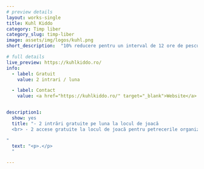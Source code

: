 ```yaml
---
# preview details
layout: works-single
title: Kuhl Kiddo
category: Timp liber
category_slug: timp-liber
image: assets/img/logos/kuhl.png
short_description:  "10% reducere pentru un interval de 12 ore de pescuit"

# full details
live_preview: https://kuhlkiddo.ro/
info:
  - label: Gratuit
    value: 2 intrari / luna

  - label: Contact
    value: <a href="https://kuhlkiddo.ro/" target="_blank">Website</a>


description1:
  show: yes
  title: "- 2 intrări gratuite pe luna la locul de joacă
  <br> - 2 accese gratuite la locul de joacă pentru petrecerile organizate în cadrul Kuhl Kiddo

"
  text: "<p>.</p>
  "

---
```


